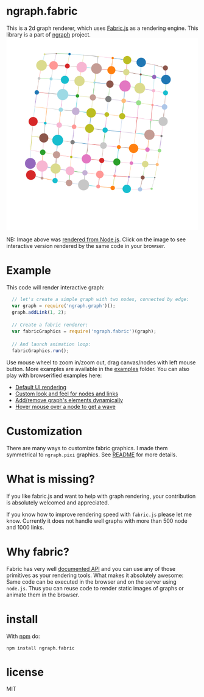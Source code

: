 # ngraph.fabric

This is a 2d graph renderer, which uses [Fabric.js](https://github.com/kangax/fabric.js) as a rendering engine. This library is a part of [ngraph](https://github.com/anvaka/ngraph) project. 
[![rendered from node.js](example/node.js/outGraph.png)](http://anvaka.github.io/ngraph.fabric/example/customUI/)

NB: Image above was [rendered from Node.js](https://github.com/anvaka/ngraph.fabric/blob/master/example/node.js/innode.js). Click on the image to see interactive version rendered by the same code in your browser.

# Example
This code will render interactive graph:

``` js
  // let's create a simple graph with two nodes, connected by edge:
  var graph = require('ngraph.graph')();
  graph.addLink(1, 2);

  // Create a fabric renderer:
  var fabricGraphics = require('ngraph.fabric')(graph);

  // And launch animation loop:
  fabricGraphics.run();
```

Use mouse wheel to zoom in/zoom out, drag canvas/nodes with left mouse button. More examples are available in the [examples](examples) folder. You can also play with browserified examples here:

* [Default UI rendering](http://anvaka.github.io/ngraph.fabric/example/basic/)
* [Custom look and feel for nodes and links](http://anvaka.github.io/ngraph.fabric/example/customUI/)
* [Add/remove graph's elements dynamically](http://anvaka.github.io/ngraph.fabric/example/dynamic/)
* [Hover mouse over a node to get a wave](http://anvaka.github.io/ngraph.fabric/example/interactive/)

# Customization

There are many ways to customize fabric graphics. I made them symmetrical to `ngraph.pixi` graphics. See [README](https://github.com/anvaka/ngraph.pixi#customization) for more details.

# What is missing?

If you like fabric.js and want to help with graph rendering, your 
contribution is absolutely welcomed and appreciated.

If you know how to improve rendering speed with `fabric.js` please let me know.
Currently it does not handle well graphs with more than 500 node and 1000 links.

# Why fabric?
Fabric has very well [documented API](http://fabricjs.com/) and you can use any of those primitives as
your rendering tools. What makes it absolutely awesome: Same code can be executed
in the browser and on the server using `node.js`. Thus you can reuse code to render
static images of graphs or animate them in the browser.

# install

With [npm](https://npmjs.org) do:

```
npm install ngraph.fabric
```

# license

MIT
